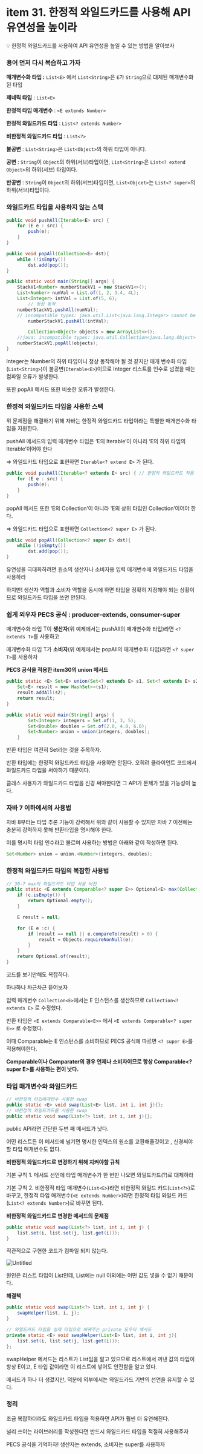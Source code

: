 # item 31. 한정적 와일드카드를 사용해 API 유연성을 높이라

<aside>
💡 한정적 와일드카드를 사용하여 API 유연성을 높일 수 있는 방법을 알아보자

</aside>

### 용어 먼저 다시 복습하고 가자

**매개변수화 타입 :** `List<E>` 에서 `List<String>`은 `E`가 `String`으로 대체된 매개변수화된 타입

**제네릭 타입** : `List<E>`

**한정적 타입 매개변수** : `<E extends Number>`

**한정적 와일드카드 타입** : `List<? extends Number>`

**비한정적 와일드카드 타입** : `List<?>` 

**불공변** : `List<String>`은 `List<Object>`의 하위 타입이 아니다.

**공변** : `String`이 `Object`의 하위(서브)타입이면, `List<String>`은 `List<? extend Object>`의 하위(서브) 타입이다.

**반공변** : `String`이 `Object`의 하위(서브)타입이면, `List<Objcet>`는 `List<? super>`의 하위(서브)타입이다.

### 와일드카드 타입을 사용하지 않는 스택

```java
public void pushAll(Iterable<E> src) {
    for (E e : src) {
        push(e);
    }
}

public void popAll(Collection<E> dst){
    while (!isEmpty())
        dst.add(pop());
}
```

```java
public static void main(String[] args) {
    StackV1<Number> numberStackV1 = new StackV1<>();
    List<Number> numVal = List.of(1, 2, 3.4, 4L);
    List<Integer> intVal = List.of(5, 6);
		// 정상 동작
    numberStackV1.pushAll(numVal); 
    // incompatible types: java.util.List<java.lang.Integer> cannot be converted to java.lang.Iterable<java.lang.Number>
		numberStackV1.pushAll(intVal);

		Collection<Object> objects = new ArrayList<>();
    //java: incompatible types: java.util.Collection<java.lang.Object> cannot be converted to java.util.Collection<java.lang.Number>
    numberStackV1.popAll(objects);
} 
```

Integer는 Number의 하위 타입이니 정상 동작해야 될 것 같지만 매개 변수화 타입(`List<String>`)이 불공변(`Iterable<E>`)이므로 Integer 리스트를 인수로 넘겼을 때는 컴파일 오류가 발생한다.

또한 popAll 메서드 또한 비슷한 오류가 발생한다.

### 한정적 와일드카드 타입을 사용한 스택

위 문제점을 해결하기 위해 자바는 한정적 와일드카드 타입이라는 특별한 매개변수화 타입을 지원한다.

pushAll 메서드의 입력 매개변수 타입은 ‘E의 Iterable’이 아니라 ‘E의 하위 타입의 Iterable’이어야 한다 

⇒ 와일드카드 타입으로 표현하면 `Iterable<? extend E>` 가 된다.

```java
public void pushAll(Iterable<? extends E> src) { // 한정적 와일드카드 적용
    for (E e : src) {
        push(e);
    }
}
```

popAll 메서드 또한 ‘E의 Collection’이 아니라 ‘E의 상위 타입인 Collection’이어야 한다.

⇒ 와일드카드 타입으로 표현하면 `Collection<? super E>` 가 된다.

```java
public void popAll(Collection<? super E> dst){
    while (!isEmpty())
        dst.add(pop());
}
```

유연성을 극대화하려면 원소의 생산자나 소비자용 입력 매개변수에 와일드카드 타입을 사용하라

하지만! 생산자 역할과 소비자 역할을 동시에 하면 타입을 정확히 지정해야 되는 상황이므로 와일드카드 타입을 쓰면 안된다.

### 쉽게 외우자 PECS 공식 : producer-extends, consumer-super

매개변수화 타입 T이 **생산자**(위 예제에서는 pushAll의 매개변수화 타입)라면 `<? extends T>`를 사용하고

매개변수화 타입 T가 **소비자**(위 예제에서는 popAll의 매개변수화 타입)라면 `<? super T>`를 사용하자

**PECS 공식을 적용한 item30의 union 메서드**

```java
public static <E> Set<E> union(Set<? extends E> s1, Set<? extends E> s2) {
    Set<E> result = new HashSet<>(s1);
    result.addAll(s2);
    return result;
}

public static void main(String[] args) {
        Set<Integer> integers = Set.of(1, 3, 5);
        Set<Double> doubles = Set.of(2.0, 4.0, 6.0);
        Set<Number> union = union(integers, doubles);
    }
```

반환 타입은 여전히 Set<E>라는 것을 주목하자.

반환 타입에는 한정적 와일드카드 타입을 사용하면 안된다. 오히려 클라이언트 코드에서 와일드카드 타입을 써야하기 때문이다.

클래스 사용자가 와일드카드 타입을 신경 써야한다면 그 API가 문제가 있을 가능성이 높다.

### 자바 7 이하에서의 사용법

자바 8부터는 타입 추론 기능이 강력해서 위와 같이 사용할 수 있지만 자바 7 이전에는 충분히 강력하지 못해 반환타입을 명시해야 한다.

이를 명시적 타입 인수라고 불르며 사용하는 방법은 아래와 같이 작성하면 된다.

```java
Set<Number> union = union.<Number>(integers, doubles);
```

### 한정적 와일드카드 타입의 복잡한 사용법

```java
// 30-7 max의 와일드카드 타입 사용 버전
public static <E extends Comparable<? super E>> Optional<E> max(Collection<? extends E> c) {
    if (c.isEmpty()) {
        return Optional.empty();
    }

    E result = null;

    for (E e :c) {
        if (result == null || e.compareTo(result) > 0) {
            result = Objects.requireNonNull(e);
        }
    }
    return Optional.of(result);
}
```

코드를 보기만해도 복잡하다.

하나하나 차근차근 뜯어보자

입력 매개변수 `Collection<E>`에서는 E 인스턴스를 생산하므로 `Collection<? extends E>` 로 수정했다.

반환 타입은 `<E extends Comparable<E>>` 에서 `<E extends Comparable<? super E>>` 로 수정했다.

이때 Comparable<E>는 E 인스턴스를 소비하므로 PECS 공식에 따르면 `<? super E>`를 적용해야한다.

**Comparable이나 Comparater의 경우 언제나 소비자이므로 항상 Comparable<? super E>를 사용하는 편이 낫다.**

### 타입 매개변수와 와일드카드

```java
// 비한정적 타입매개변수 사용한 swap
public static <E> void swap(List<E> list, int i, int j){};
// 비한정적 와일드카드를 사용한 swap
public static void swap(List<?> list, int i, int j){};
```

public API라면 간단한 두번 째 메서드가 낫다.

어떤 리스트든 이 메서드에 넘기면 명시한 인덱스의 원소를 교환해줄것이고 , 신경써야할 타입 매개변수도 없다.

**비한정적 와일드카드로 변경하기 위해 지켜야할 규칙**

기본 규칙 1. 메서드 선언에 타입 매개변수가 한 번만 나오면 와일드카드(?)로 대체하라

기본 규칙 2. 비한정적 타입 매개변수(`List<E>`)라면 비한정적 와일드 카드(`List<?>`)로 바꾸고, 한정적 타입 매개변수(`<E extends Number>`)라면 한정적 타입 와일드 카드(`List<? extends Number>`)로 바꾸면 된다. 

**비한정적 와일드카드로 변경한 메서드의 문제점**

```java
public static void swap(List<?> list, int i, int j) {
    list.set(i, list.set(j, list.get(i)));
}
```

직관적으로 구현한 코드가 컴파일 되지 않는다.

![Untitled](https://user-images.githubusercontent.com/49682056/225367571-ded60e79-8b34-4402-8591-d32dcdd64911.png)

원인은 리스트 타입이 List<?>인데, List<?>에는 null 이외에는 어떤 값도 넣을 수 없기 때문이다.

**해결책**

```java
public static void swap(List<?> list, int i, int j) {
    swapHelper(list, i, j);
}

// 와일드카드 타입을 실제 타입으로 바꿔주는 private 도우미 메서드
private static <E> void swapHelper(List<E> list, int i, int j){
    list.set(i, list.set(j, list.get(i)));
};
```

swapHelper 메서드는 리스트가 List<E>임을 알고 있으므로 리스트에서 꺼낸 값의 타입이 항상 E이고, E 타입 값이라면 이 리스트에 넣어도 안전함을 알고 있다.

메서드가 하나 더 생겼지만, 덕분에 외부에서는 와일드카드 기반의 선언을 유지할 수 있다.

### 정리

조금 복잡하더라도 와일드카드 타입을 적용하면 API가 훨씬 더 유연해진다.

널리 쓰이는 라이브러리를 작성한다면 반드시 와일드카드 타입을 적절히 사용해주자

PECS 공식을 기억하자! 생산자는 extends, 소비자는 super를 사용하자